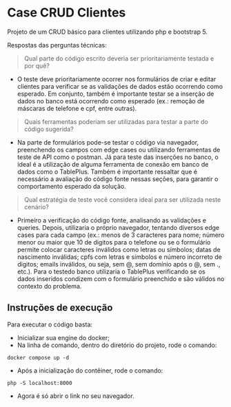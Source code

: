 # Case CRUD Clientes

Projeto de um CRUD básico para clientes utilizando php e bootstrap 5.

Respostas das perguntas técnicas:
> Qual parte do código escrito deveria ser prioritariamente testada e por quê?
- O teste deve prioritariamente ocorrer nos formulários de criar e editar clientes para verificar se as validações de dados estão ocorrendo como esperado. Em conjunto, também é importante testar se a inserção de dados no banco está ocorrendo como esperado (ex.: remoção de máscaras de telefone e cpf, entre outras).

> Quais ferramentas poderiam ser utilizadas para testar a parte do código sugerida?
- Na parte de formulários pode-se testar o código via navegador, preenchendo os campos com edge cases ou utilizando ferramentas de teste de API como o postman. Já para teste das inserções no banco, o ideal é a utilização de alguma ferramenta de conexão em banco de dados como o TablePlus. Também é importante ressaltar que é necessário a avaliação do código fonte nessas seções, para garantir o comportamento esperado da solução.

> Qual estratégia de teste você considera ideal para ser utilizada neste cenário?
- Primeiro a verificação do código fonte, analisando as validações e queries. Depois, utilizaria o próprio navegador, tentando diversos edge cases para cada campo (ex.: menos de 3 caracteres para nome; número menor ou maior que 10 de digitos para o telefone ou se o formulário permite colocar caracteres inválidos como letras ou símbolos; datas de nascimento inválidas; cpfs com letras e símbolos e número incorreto de digitos; emails inválidos, ou seja, sem @, sem domínio após o @, sem ., etc.). Para o testedo banco utilizaria o TablePlus verificando se os dados inseridos condizem com o formulário preenchido e são válidos no contexto do problema.
## Instruções de execução

Para executar o código basta:
- Inicializar sua engine do docker;
- Na linha de comando, dentro do diretório do projeto, rode o comando: 
```
docker compose up -d
```
- Após a inicialização do contêiner, rode o comando: 
```
php -S localhost:8000
```
- Agora é só abrir o link no seu navegador.